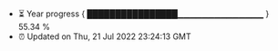- ⏳ Year progress { ████████████████▁▁▁▁▁▁▁▁▁▁▁▁▁▁ } 55.34 %
- ⏰ Updated on Thu, 21 Jul 2022 23:24:13 GMT

